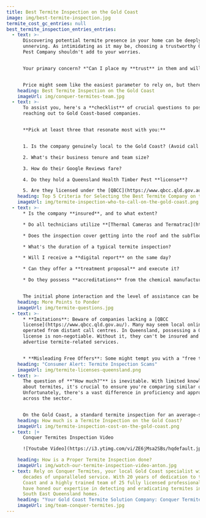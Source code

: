 ```yaml
---
title: Best Termite Inspection on the Gold Coast
image: img/best-termite-inspection.jpg
termite_cost_gc_entries: null
best_termite_inspection_entries_entries:
  - text: >-
      Discovering potential termite presence in your home can be deeply
      unnerving. As intimidating as it may be, choosing a trustworthy Gold Coast
      Pest Company shouldn't add to your worries.


      Your primary concern? *"Can I place my **trust** in them and will I receive genuine advice?"* Being unfamiliar with termites can leave you unsure about the right questions to pose and factors to weigh.


      Price might seem like the easiest parameter to rely on, but there's so much more to consider.
    heading: Best Termite Inspection on the Gold Coast
    imageUrl: img/conquer-termites-team.jpg
  - text: >-
      To assist you, here's a **checklist** of crucial questions to pose when
      reaching out to Gold Coast-based companies.


      **Pick at least three that resonate most with you:**


      1. Is the company genuinely local to the Gold Coast? (Avoid call centres from Sydney or Melbourne).

      2. What's their business tenure and team size?

      3. How do their Google Reviews fare?

      4. Do they hold a Queensland Health Timber Pest **license**?

      5. Are they licensed under the [QBCC](https://www.qbcc.qld.gov.au/node/2526) (Queensland Building Construction Commission)?
    heading: Top 5 Criteria for Selecting the Best Termite Company on the Gold Coast
    imageUrl: img/termite-inspection-who-to-call-on-the-gold-coast.png
  - text: >-
      * Is the company **insured**, and to what extent?

      * Do all technicians utilize **[Thermal Cameras and Termatrac](https://www.conquertermites.com.au/inspections/termite-inspections/detection-devices/)** Motion Detection tools?

      * Does the inspection cover getting into the roof and the subfloor areas?

      * What's the duration of a typical termite inspection?

      * Will I receive a **digital report** on the same day?

      * Can they offer a **treatment proposal** and execute it?

      * Do they possess **accreditations** from the chemical manufacturers they use?


      The initial phone interaction and the level of assistance can be as telling as the aforementioned factors.
    heading: More Points to Ponder
    imageUrl: img/termite-questions.jpg
  - text: >-
      * **Imitations**: Beware of companies lacking a [QBCC
      license](https://www.qbcc.qld.gov.au/). Many may seem local online but are
      operated from distant call centres. In Queensland, possessing a QBCC
      license is non-negotiable. Without it, they can't be insured and shouldn't
      advertise termite-related services.


      * **Misleading Free Offers**: Some might tempt you with a "free termite check," pushing for an overpriced baiting system. They aren't qualified, and you'd typically have to sign a waiver, indicating it's just a 'check', not a comprehensive inspection.
    heading: "Consumer Alert: Termite Inspection Scams"
    imageUrl: img/termite-licenses-queensland.png
  - text: >-
      The question of **"How much?"** is inevitable. With limited knowledge
      about termites, it's crucial to ensure you're comparing similar offerings.
      Unfortunately, there's a vast difference in proficiency and approach
      across the sector.


      On the Gold Coast, a standard termite inspection for an average-sized house ranges from **$280 to $330**.
    heading: How much is a Termite Inspection on the Gold Coast?
    imageUrl: img/termite-inspection-cost-on-the-gold-coast.png
  - text: |+
      Conquer Termites Inspection Video

      ![Youtube Video](https://i3.ytimg.com/vi/ZE6jMsa2SBs/hqdefault.jpg)

    heading: How is a Proper Termite Inspection done?
    imageUrl: img/watch-our-termite-inspection-video-anton.jpg
  - text: Rely on Conquer Termites, your local Gold Coast specialist with two
      decades of unparalleled service. With 20 years of dedication to the Gold
      Coast and a highly trained team of 25 fully licensed professionals, we
      have honed our expertise in detecting and eradicating termites in diverse
      South East Queensland homes.
    heading: "Your Gold Coast Termite Solution Company: Conquer Termites"
    imageUrl: img/team-conquer-termites.jpg
---
```

